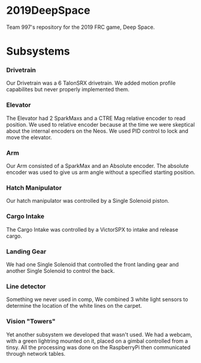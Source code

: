 # 2019DeepSpace
Team 997's repository for the 2019 FRC game, Deep Space.
<h1>Subsystems</h1>
<h3>Drivetrain</h3>
  Our Drivetrain was a 6 TalonSRX drivetrain. We added motion profile capabilites but never properly implemented them.
<h3>Elevator</h3>
  The Elevator had 2 SparkMaxs and a CTRE Mag relative encoder to read position. We used to relative encoder because
  at the time we were skeptical about the internal encoders on the Neos. We used PID control to lock and move the elevator.
<h3>Arm</h3>
  Our Arm consisted of a SparkMax and an Absolute encoder. The absolute encoder was used to give us arm angle without a
  specified starting position.
<h3>Hatch Manipulator</h3>
  Our hatch manipulator was controlled by a Single Solenoid piston.
<h3>Cargo Intake</h3>
  The Cargo Intake was controlled by a VictorSPX to intake and release cargo.
<h3>Landing Gear</h3>
  We had one Single Solenoid that controlled the front landing gear and another Single Solenoid to control the back.
<h3>Line detector</h3>
  Something we never used in comp, We combined 3 white light sensors to determine the location of the white lines
  on the carpet.
<h3>Vision "Towers"</h3>
  Yet another subsystem we developed that wasn't used. We had a webcam, with a green lightring mounted on it, placed on a gimbal
  controlled from a tinsy. All the processing was done on the RaspberryPi then communicated through network tables.
